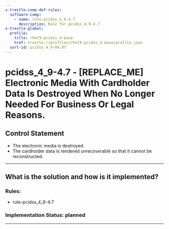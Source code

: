 ```yaml
---
x-trestle-comp-def-rules:
  software-comp:
    - name: rule-pcidss_4_9-4.7
      description: Rule for pcidss_4_9-4.7
x-trestle-global:
  profile:
    title: rhel9-pcidss_4-base
    href: trestle://profiles/rhel9-pcidss_4-base/profile.json
  sort-id: pcidss_4_9-04.07
---
```


# pcidss_4_9-4.7 - \[REPLACE_ME\] Electronic Media With Cardholder Data Is Destroyed When No Longer Needed For Business Or Legal Reasons.

## Control Statement

- The electronic media is destroyed.
- The cardholder data is rendered unrecoverable so that it cannot be reconstructed.

______________________________________________________________________

## What is the solution and how is it implemented?

<!-- For implementation status enter one of: implemented, partial, planned, alternative, not-applicable -->

<!-- Note that the list of rules under ### Rules: is read-only and changes will not be captured after assembly to JSON -->

<!-- Add control implementation description here for control: pcidss_4_9-4.7 -->

### Rules:

  - rule-pcidss_4_9-4.7

### Implementation Status: planned

______________________________________________________________________
